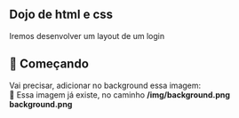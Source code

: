 ## Dojo de html e css
Iremos desenvolver um layout de um login

## 🚀 Começando
Vai precisar, adicionar no background essa imagem:<br />
🔧 Essa imagem já existe, no caminho <strong>/img/background.png</strong>
<strong>background.png</strong>
